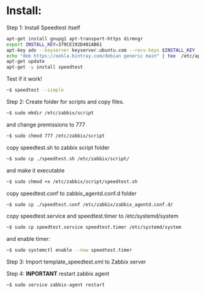 # Install:

Step 1: Install Speedtest itself

```bash
apt-get install gnupg1 apt-transport-https dirmngr
export INSTALL_KEY=379CE192D401AB61
apt-key adv --keyserver keyserver.ubuntu.com --recv-keys $INSTALL_KEY
echo "deb https://ookla.bintray.com/debian generic main" | tee  /etc/apt/sources.list.d/speedtest.list
apt-get update
apt-get -y install speedtest
```

Test if it work!
```bash
~$ speedtest --simple
```
Step 2: Create folder for scripts and copy files.
```bash
~$ sudo mkdir /etc/zabbix/script
```
and change premissions to 777
```bash
~$ sudo chmod 777 /etc/zabbix/script
```
copy speedtest.sh to zabbix script folder
```bash
~$ sudo cp ./speedtest.sh /etc/zabbix/script/
```
and make it executable
```bash
~$ sudo chmod +x /etc/zabbix/script/speedtest.sh
```
copy speedtest.conf to zabbix_agentd.conf.d folder
```bash
~$ sudo cp ./speedtest.conf /etc/zabbix/zabbix_agentd.conf.d/
```
copy speedtest.service and speedtest.timer to /etc/systemd/system
```bash
~$ sudo cp speedtest.service speedtest.timer /etc/systemd/system
```
and enable timer:
```bash
~$ sudo systemctl enable --now speedtest.timer
```
Step 3: Import template_speedtest.xml to Zabbix server

Step 4: **INPORTANT** restart zabbix agent
```bash
~$ sudo service zabbix-agent restart
```
